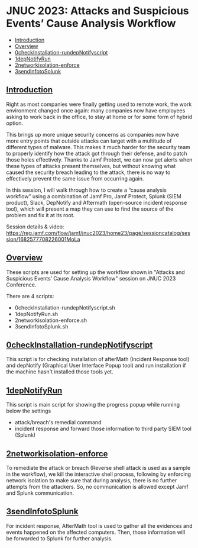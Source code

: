 # JNUC 2023: Attacks and Suspicious Events’ Cause Analysis Workflow

- [Introduction](#introduction)
- [Overview](#overview)
- [0checkInstallation-rundepNotifyscript](#0checkinstallation-rundepnotifyscript)
- [1depNotifyRun](#1depnotifyrun)
- [2networkisolation-enforce](#2networkisolation-enforce)
- [3sendInfotoSplunk](#3sendinfotosplunk)

## [Introduction](#introduction)

Right as most companies were finally getting used to remote work, the work environment changed once again: many companies now have employees asking to work back in the office, to stay at home or for some form of hybrid option.

This brings up more unique security concerns as companies now have more entry points that outside attacks can target with a multitude of different types of malware. This makes it much harder for the security team to properly identify how the attack got through their defense, and to patch those holes effectively. Thanks to Jamf Protect, we can now get alerts when these types of attacks present themselves, but without knowing what caused the security breach leading to the attack, there is no way to effectively prevent the same issue from occurring again.

In this session, I will walk through how to create a “cause analysis workflow” using a combination of Jamf Pro, Jamf Protect, Splunk (SIEM product), Slack, DepNotify and Aftermath (open-source incident response tool), which will present a map they can use to find the source of the problem and fix it at its root.

Session details & video: <https://reg.jamf.com/flow/jamf/jnuc2023/home23/page/sessioncatalog/session/1682577708226001MoLa> 

## [Overview](#overview)
These scripts are used for setting up the workflow shown in "Attacks and Suspicious Events’ Cause Analysis Workflow" session on JNUC 2023 Conference.

There are 4 scripts:
- 0checkInstallation-rundepNotifyscript.sh
- 1depNotifyRun.sh
- 2networkisolation-enforce.sh
- 3sendInfotoSplunk.sh

## [0checkInstallation-rundepNotifyscript](#0checkinstallation-rundepnotifyscript)

This script is for checking installation of afterMath (Incident Response tool) and depNotify (Graphical User Interface Popup tool) and run installation if the machine hasn't installed those tools yet.

## [1depNotifyRun](#1depnotifyrun)

This script is main script for showing the progress popup while running below the settings
- attack/breach's remedial command
- incident response and forward those information to third party SIEM tool (Splunk)

## [2networkisolation-enforce](#2networkisolation-enforce)
To remediate the attack or breach (Reverse shell attack is used as a sample in the workflow), we kill the interactive shell process, following by enforcing network isolation to make sure that during analysis, there is no further attempts from the attackers. So, no communication is allowed except Jamf and Splunk communication. 

## [3sendInfotoSplunk](#3sendinfotosplunk)
For incident response, AfterMath tool is used to gather all the evidences and events happened on the affected computers. Then, those information will be forwarded to Splunk for further analysis.

